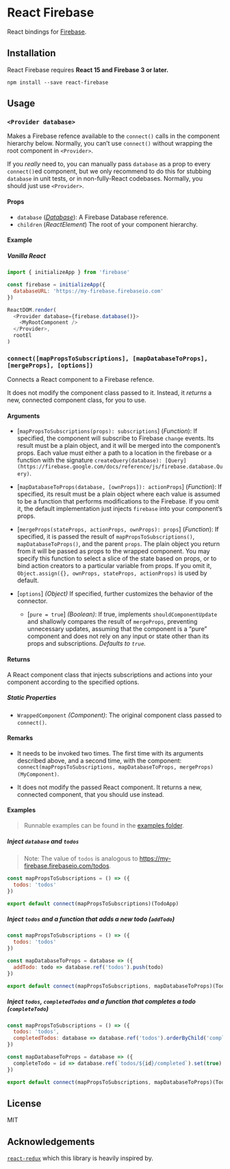 React Firebase
==============

React bindings for [Firebase](https://firebase.google.com).

## Installation

React Firebase requires **React 15 and Firebase 3 or later.**

```
npm install --save react-firebase
```

## Usage

### `<Provider database>`

Makes a Firebase refence available to the `connect()` calls in the component hierarchy below. Normally, you can’t use `connect()` without wrapping the root component in `<Provider>`.

If you *really* need to, you can manually pass `database` as a prop to every `connect()`ed component, but we only recommend to do this for stubbing `database` in unit tests, or in non-fully-React codebases. Normally, you should just use `<Provider>`.

#### Props

* `database` (*[Database](https://firebase.google.com/docs/reference/js/firebase.database.Database)*): A Firebase Database reference.
* `children` (*ReactElement*) The root of your component hierarchy.

#### Example

##### Vanilla React

```js
import { initializeApp } from 'firebase'

const firebase = initializeApp({
  databaseURL: 'https://my-firebase.firebaseio.com'
})

ReactDOM.render(
  <Provider database={firebase.database()}>
    <MyRootComponent />
  </Provider>,
  rootEl
)
```

### `connect([mapPropsToSubscriptions], [mapDatabaseToProps], [mergeProps], [options])`

Connects a React component to a Firebase refence.

It does not modify the component class passed to it.
Instead, it *returns* a new, connected component class, for you to use.

#### Arguments

* [`mapPropsToSubscriptions(props): subscriptions`] \(*Function*): If specified, the component will subscribe to Firebase `change` events. Its result must be a plain object, and it will be merged into the component’s props. Each value must either a path to a location in the firebase or a function with the signature `createQuery(database): [Query](https://firebase.google.com/docs/reference/js/firebase.database.Query)`.

* [`mapDatabaseToProps(database, [ownProps]): actionProps`] \(*Function*): If specified, its result must be a plain object where each value is assumed to be a function that performs modifications to the Firebase. If you omit it, the default implementation just injects `firebase` into your component’s props.

* [`mergeProps(stateProps, actionProps, ownProps): props`] \(*Function*): If specified, it is passed the result of `mapPropsToSubscriptions()`, `mapDatabaseToProps()`, and the parent `props`. The plain object you return from it will be passed as props to the wrapped component. You may specify this function to select a slice of the state based on props, or to bind action creators to a particular variable from props. If you omit it, `Object.assign({}, ownProps, stateProps, actionProps)` is used by default.

* [`options`] *(Object)* If specified, further customizes the behavior of the connector.
  * [`pure = true`] *(Boolean)*: If true, implements `shouldComponentUpdate` and shallowly compares the result of `mergeProps`, preventing unnecessary updates, assuming that the component is a “pure” component and does not rely on any input or state other than its props and subscriptions. *Defaults to `true`.*

#### Returns

A React component class that injects subscriptions and actions into your component according to the specified options.

##### Static Properties

* `WrappedComponent` *(Component)*: The original component class passed to `connect()`.

#### Remarks

* It needs to be invoked two times. The first time with its arguments described above, and a second time, with the component: `connect(mapPropsToSubscriptions, mapDatabaseToProps, mergeProps)(MyComponent)`.

* It does not modify the passed React component. It returns a new, connected component, that you should use instead.

#### Examples

> Runnable examples can be found in the [examples folder](examples/).

##### Inject `database` and `todos`

  > Note: The value of `todos` is analogous to https://my-firebase.firebaseio.com/todos.

```js
const mapPropsToSubscriptions = () => ({
  todos: 'todos'
})

export default connect(mapPropsToSubscriptions)(TodoApp)
```

#####  Inject `todos` and a function that adds a new todo (`addTodo`)

```js
const mapPropsToSubscriptions = () => ({
  todos: 'todos'
})

const mapDatabaseToProps = database => ({
  addTodo: todo => database.ref('todos').push(todo)
})

export default connect(mapPropsToSubscriptions, mapDatabaseToProps)(TodoApp)
```

#####  Inject `todos`, `completedTodos` and a function that completes a todo (`completeTodo`)

```js
const mapPropsToSubscriptions = () => ({
  todos: 'todos',
  completedTodos: database => database.ref('todos').orderByChild('completed').equalTo(true)
})

const mapDatabaseToProps = database => ({
  completeTodo = id => database.ref(`todos/${id}/completed`).set(true)
})

export default connect(mapPropsToSubscriptions, mapDatabaseToProps)(TodoApp)
```

## License

MIT

## Acknowledgements

[`react-redux`](https://github.com/reactjs/react-redux) which this library is heavily inspired by.
